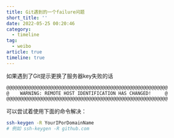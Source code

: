 ```yaml
---
title: Git遇到的一个failure问题
short_title: ''
date: 2022-05-25 00:20:46
category:
  - timeline
tag:
  - weibo
article: true
timeline: true
---
```

如果遇到了Git提示更换了服务器key失败的话

```bash
@@@@@@@@@@@@@@@@@@@@@@@@@@@@@@@@@@@@@@@@@@@@@@@@@@@@@@@@@@@
@    WARNING: REMOTE HOST IDENTIFICATION HAS CHANGED!     @
@@@@@@@@@@@@@@@@@@@@@@@@@@@@@@@@@@@@@@@@@@@@@@@@@@@@@@@@@@@
```

可以尝试着使用下面的命令解决：

```bash
ssh-keygen -R YourIPorDomainName
# 例如 ssh-keygen -R github.com
```